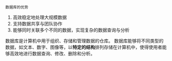 	数据库的优势
1. 高效稳定地处理大规模数据
2.  支持数据共享与团队协作
3.  能够同时关联多个不同的数据，实现复杂的数据查询与分析

数据库是计算机中用于组织、存储和管理数据的仓库。
数据库能够将不同类型的数据，如文本、数字、图像等，以**特定的结构**排列存储在计算机中，使得使用者能够高效地进行数据查询、修改、删除和分析。
<!--stackedit_data:
eyJoaXN0b3J5IjpbLTgwNjkwMDU1XX0=
-->